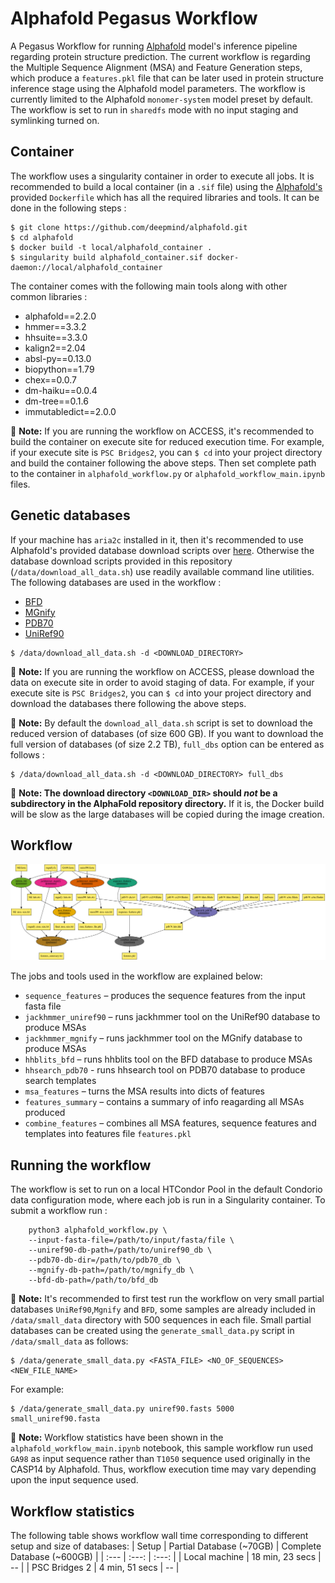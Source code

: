 # Alphafold Pegasus Workflow

A Pegasus Workflow for running [Alphafold](https://github.com/deepmind/alphafold) model's inference pipeline regarding protein structure
prediction. The current workflow is regarding the Multiple Sequence Alignment (MSA) and 
Feature Generation steps, which produce a `features.pkl` file that can be later used in protein structure inference
stage using the Alphafold model parameters. The workflow is currently limited to the Alphafold `monomer-system` model preset by default.
The workflow is set to run in `sharedfs` mode with no input staging and symlinking turned on.  

## Container

The workflow uses a singularity container in order to execute all jobs. It is recommended to build a local container (in a `.sif` file) using the
[Alphafold's](https://github.com/deepmind/alphafold/blob/main/docker/Dockerfile) provided `Dockerfile` which has all the required libraries and tools. It can be done in the following steps :
```
$ git clone https://github.com/deepmind/alphafold.git
$ cd alphafold
$ docker build -t local/alphafold_container .
$ singularity build alphafold_container.sif docker-daemon://local/alphafold_container
```
The container comes with the following main tools along with other common libraries :
* alphafold==2.2.0
* hmmer==3.3.2 
* hhsuite==3.3.0 
* kalign2==2.04
* absl-py==0.13.0 
* biopython==1.79 
* chex==0.0.7 
* dm-haiku==0.0.4 
* dm-tree==0.1.6 
* immutabledict==2.0.0 

:ledger: **Note:** If you are running the workflow on ACCESS, it's recommended to build the container on execute site for reduced execution time.
For example, if your execute site is `PSC Bridges2`, you can `$ cd` into your project directory and build the container following
the above steps. Then set complete path to the container in `alphafold_workflow.py` or `alphafold_workflow_main.ipynb` files.

## Genetic databases
If your machine has `aria2c` installed in it, then it's recommended to use Alphafold's provided database download scripts over 
[here](https://github.com/deepmind/alphafold/tree/main/scripts).
Otherwise the database download scripts provided in this repository (`/data/download_all_data.sh`) use readily available command line utilities.
The following databases are used in the workflow :
*   [BFD](https://bfd.mmseqs.com/)
*   [MGnify](https://www.ebi.ac.uk/metagenomics/)
*   [PDB70](http://wwwuser.gwdg.de/~compbiol/data/hhsuite/databases/hhsuite_dbs/)
*   [UniRef90](https://www.uniprot.org/help/uniref)

```
$ /data/download_all_data.sh -d <DOWNLOAD_DIRECTORY>
```

:ledger: **Note:** If you are running the workflow on ACCESS, please download the data on execute site in order to avoid staging of data.
For example, if your execute site is `PSC Bridges2`, you can `$ cd` into your project directory and download the databases there following
the above steps.

:ledger: **Note:** By default the `download_all_data.sh` script is set to download the reduced version of databases (of size 600 GB). 
If you want to download the full version of databases (of size 2.2 TB), `full_dbs` option can be entered as follows :

```
$ /data/download_all_data.sh -d <DOWNLOAD_DIRECTORY> full_dbs
```

:ledger: **Note: The download directory `<DOWNLOAD_DIR>` should _not_ be a
subdirectory in the AlphaFold repository directory.** If it is, the Docker build
will be slow as the large databases will be copied during the image creation.

## Workflow

![](/images/wf_graph.png)

The jobs and tools used in the workflow are explained below:

*   `sequence_features` – produces the sequence features from the input fasta file
*   `jackhmmer_uniref90` – runs jackhmmer tool on the UniRef90 database to produce MSAs
*   `jackhmmer_mgnify` – runs jackhmmer tool on the MGnify database to produce MSAs
*   `hhblits_bfd` – runs hhblits tool on the BFD database to produce MSAs
*   `hhsearch_pdb70` - runs hhsearch tool on PDB70 database to produce search templates
*   `msa_features` – turns the MSA results into dicts of features
*   `features_summary` – contains a summary of info reagarding all MSAs produced
*   `combine_features` – combines all MSA features, sequence features and templates into features file `features.pkl`


## Running the workflow

The workflow is set to run on a local HTCondor Pool in the default Condorio
data configuration mode, where each job is run in a Singularity container.
To submit a workflow run :
```
    python3 alphafold_workflow.py \
    --input-fasta-file=/path/to/input/fasta/file \
    --uniref90-db-path=/path/to/uniref90_db \
    --pdb70-db-dir=/path/to/pdb70_db \
    --mgnify-db-path=/path/to/mgnify_db \
    --bfd-db-path=/path/to/bfd_db 
```

:ledger: **Note:** It's recommended to first test run the workflow on very small partial databases `UniRef90`,`Mgnify` and `BFD`, some samples
are already included in `/data/small_data` directory with 500 sequences in each file. Small partial databases can be created using the `generate_small_data.py` script in `/data/small_data` as follows: 

```
$ /data/generate_small_data.py <FASTA_FILE> <NO_OF_SEQUENCES> <NEW_FILE_NAME>
```
For example:
```
$ /data/generate_small_data.py uniref90.fasts 5000 small_uniref90.fasta
```

:ledger: **Note:** Workflow statistics have been shown in the `alphafold_workflow_main.ipynb` notebook, this sample workflow run used `GA98`
as input sequence rather than `T1050` sequence used originally in the CASP14 by Alphafold. Thus, workflow execution time may vary depending upon
the input sequence used.

## Workflow statistics

The following table shows workflow wall time corresponding to different setup and size of databases:
| Setup | Partial Database (~70GB) | Complete Database (~600GB) |
| :---         |     :---:      |          :---: |
| Local machine   | 18 min, 23 secs     | --    |
| PSC Bridges 2     | 4 min, 51 secs      | --      |
